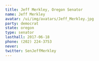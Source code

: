```yaml
---
title: Jeff Merkley, Oregon Senator
name: Jeff Merkley
avatar: /ui/img/avatars/Jeff_Merkley.jpg
party: democrat
state: oregon
type: senator
lasthall: 2017-06-18
phone: (202) 224-3753
never: 
twitter: SenJeffMerkley
---
```

